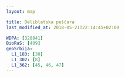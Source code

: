 ```yaml
---
layout: map

title: Deliblatska peščara
last_modified_at: 2018-05-21T22:14:45+02:00

WDPA: [328841]
BioRaS: [409]
geoSrbija:
  L1_183: [38]
  L1_302: [8]
  L1_362: [45, 46, 47]
---
```

